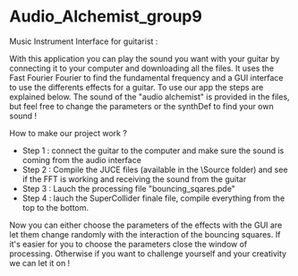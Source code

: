 # Audio_Alchemist_group9

Music Instrument Interface for guitarist : 

With this application you can play the sound you want with your guitar by connecting it to your computer and downloading all the files. 
It uses the Fast Fourier Fourier to find the fundamental frequency and a GUI interface to use the differents effects for a guitar.
To use our app the steps are explained below. The sound of the "audio alchemist" is provided in the files, but feel free to change the parameters or the synthDef to find your own sound !


How to make our project work ?

- Step 1 : connect the guitar to the computer and make sure the sound is coming from the audio interface
- Step 2 : Compile the JUCE files (available in the \Source folder) and see if the FFT is working and receiving the sound from the guitar
- Step 3 : Lauch the processing file "bouncing_sqares.pde"
- Step 4 : lauch the SuperCollider finale file, compile everything from the top to the bottom.

Now you can either choose the parameters of the effects with the GUI are let them change randomly with the interaction of the bouncing squares.
If it's easier for you to choose the parameters close the window of processing. Otherwise if you want to challenge yourself and your creativity we can let it on !



